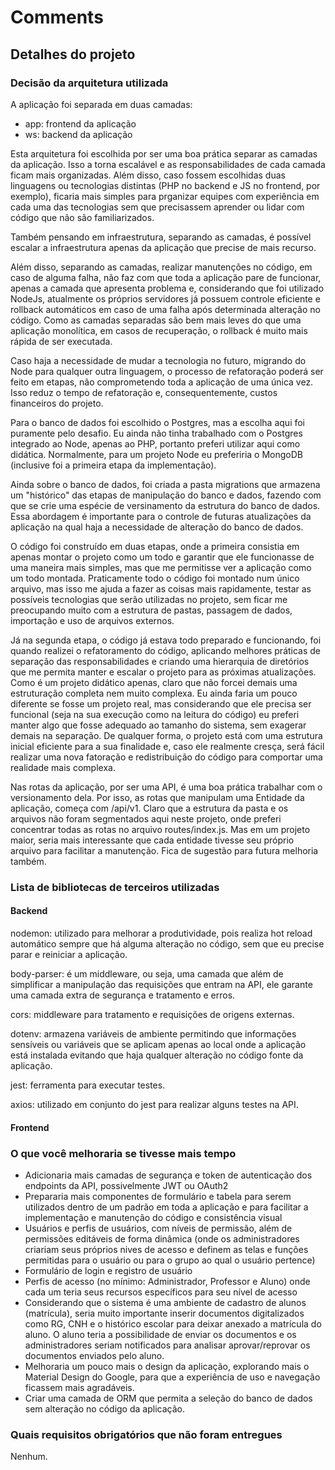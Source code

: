 Comments
===================

## Detalhes do projeto

### Decisão da arquitetura utilizada 
  
A aplicação foi separada em duas camadas:
    
- app: frontend da aplicação
- ws: backend da aplicação

Esta arquitetura foi escolhida por ser uma boa prática separar as camadas da aplicação. Isso a torna escalável e 
as responsabilidades de cada camada ficam mais organizadas. Além disso, caso fossem escolhidas duas linguagens ou 
tecnologias distintas (PHP no backend e JS no frontend, por exemplo), ficaria mais simples para prganizar equipes
com experiência em cada uma das tecnologias sem que precisassem aprender ou lidar com código que não são familiarizados.
  
Também pensando em infraestrutura, separando as camadas, é possível escalar a infraestrutura apenas da aplicação que
precise de mais recurso. 
  
Além disso, separando as camadas, realizar manutenções no código, em caso de alguma falha, não faz com que toda a
aplicação pare de funcionar, apenas a camada que apresenta problema e, considerando que foi utilizado NodeJs, atualmente
os próprios servidores já possuem controle eficiente e rollback automáticos em caso de uma falha após determinada
alteração no código. Como as camadas separadas são bem mais leves do que uma aplicação monolítica, em casos de 
recuperação, o rollback é muito mais rápida de ser executada.
  
Caso haja a necessidade de mudar a tecnologia no futuro, migrando do Node para qualquer outra linguagem, o processo
de refatoração poderá ser feito em etapas, não comprometendo toda a aplicação de uma única vez. Isso reduz o tempo de
refatoração e, consequentemente, custos financeiros do projeto.

Para o banco de dados foi escolhido o Postgres, mas a escolha aqui foi puramente pelo desafio. Eu ainda não tinha
trabalhado com o Postgres integrado ao Node, apenas ao PHP, portanto preferi utilizar aqui como didática. Normalmente,
para um projeto Node eu preferiria o MongoDB (inclusive foi a primeira etapa da implementação).

Ainda sobre o banco de dados, foi criada a pasta migrations que armazena um "histórico" das etapas de manipulação do
banco e dados, fazendo com que se crie uma espécie de versinamento da estrutura do banco de dados. Essa abordagem é
importante para o controle de futuras atualizações da aplicação na qual haja a necessidade de alteração do banco de dados.

O código foi construído em duas etapas, onde a primeira consistia em apenas montar o projeto como um todo e garantir que
ele funcionasse de uma maneira mais simples, mas que me permitisse ver a aplicação como um todo montada. Praticamente
todo o código foi montado num único arquivo, mas isso me ajuda a fazer as coisas mais rapidamente, testar as possíveis
tecnologias que serão utilizadas no projeto, sem ficar me preocupando muito com a estrutura de pastas, passagem
de dados, importação e uso de arquivos externos.

Já na segunda etapa, o código já estava todo preparado e funcionando, foi quando realizei o refatoramento do código,
aplicando melhores práticas de separação das responsabilidades e criando uma hierarquia de diretórios que me permita
manter e escalar o projeto para as próximas atualizações. Como é um projeto didático apenas, claro que não forcei demais
uma estruturação completa nem muito complexa. Eu ainda faria um pouco diferente se fosse um projeto real, mas
considerando que ele precisa ser funcional (seja na sua execução como na leitura do código) eu preferi manter algo que
fosse adequado ao tamanho do sistema, sem exagerar demais na separação. De qualquer forma, o projeto está com uma
estrutura inicial eficiente para a sua finalidade e, caso ele realmente cresça, será fácil realizar uma nova
fatoração e redistribuição do código para comportar uma realidade mais complexa.

Nas rotas da aplicação, por ser uma API, é uma boa prática trabalhar com o versionamento dela. Por isso, as rotas que
manipulam uma Entidade da aplicação, começa com /api/v1. Claro que a estrutura da pasta e os arquivos não foram
segmentados aqui neste projeto, onde preferi concentrar todas as rotas no arquivo routes/index.js. Mas em um projeto
maior, seria mais interessante que cada entidade tivesse seu próprio arquivo para facilitar a manutenção. Fica de
sugestão para futura melhoria também.

### Lista de bibliotecas de terceiros utilizadas

#### Backend

nodemon: utilizado para melhorar a produtividade, pois realiza hot reload automático sempre que há alguma alteração no
código, sem que eu precise parar e reiniciar a aplicação.

body-parser: é um middleware, ou seja, uma camada que além de simplificar a manipulação das requisições que entram na API, ele garante uma camada
extra de segurança e tratamento e erros.

cors: middleware para tratamento e requisições de origens externas.

dotenv: armazena variáveis de ambiente permitindo que informações sensíveis ou variáveis que se aplicam apenas ao
local onde a aplicação está instalada evitando que haja qualquer alteração no código fonte da aplicação.

jest: ferramenta para executar testes.

axios: utilizado em conjunto do jest para realizar alguns testes na API.


#### Frontend


### O que você melhoraria se tivesse mais tempo

- Adicionaria mais camadas de segurança e token de autenticação dos endpoints da API, possivelmente JWT ou OAuth2
- Prepararia mais componentes de formulário e tabela para serem utilizados dentro de um padrão em toda a aplicação e
  para facilitar a implementação e manutenção do código e consistência visual
- Usuários e perfis de usuários, com níveis de permissão, além de permissões editáveis de forma dinâmica (onde os
  administradores criariam seus próprios nives de acesso e definem as telas e funções permitidas para o usuário ou
  para o grupo ao qual o usuário pertence)
- Formulário de login e registro de usuário
- Perfis de acesso (no mínimo: Administrador, Professor e Aluno) onde cada um teria seus recursos específicos para seu 
  nível de acesso
- Considerando que o sistema é uma ambiente de cadastro de alunos (matrícula), seria muito importante inserir documentos
digitalizados como RG, CNH e o histórico escolar para deixar anexado a matrícula do aluno. O aluno teria a possibilidade
de enviar os documentos e os administradores seriam notificados para analisar aprovar/reprovar os documentos enviados 
pelo aluno.
- Melhoraria um pouco mais o design da aplicação, explorando mais o Material Design do Google, para que a experiência
de uso e navegação ficassem mais agradáveis.
- Criar uma camada de ORM que permita a seleção do banco de dados sem alteração no código da aplicação.

### Quais requisitos obrigatórios que não foram entregues

Nenhum.

